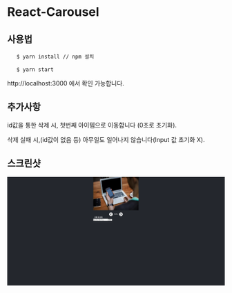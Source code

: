 # React-Carousel

## 사용법

```
   $ yarn install // npm 설치
```

```
   $ yarn start
```

http://localhost:3000 에서 확인 가능합니다.

## 추가사항

id값을 통한 삭제 시, 첫번째 아이템으로 이동합니다 (0초로 초기화).

삭제 실패 시,(id값이 없음 등) 아무일도 일어나지 않습니다(Input 값 초기화 X).

## 스크린샷

![Image](/Thumbnail.png)
